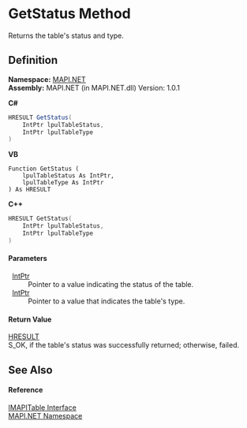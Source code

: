 # GetStatus Method


Returns the table's status and type.



## Definition
**Namespace:** <a href="N_MAPI_NET.md">MAPI.NET</a>  
**Assembly:** MAPI.NET (in MAPI.NET.dll) Version: 1.0.1

**C#**
``` C#
HRESULT GetStatus(
	IntPtr lpulTableStatus,
	IntPtr lpulTableType
)
```
**VB**
``` VB
Function GetStatus ( 
	lpulTableStatus As IntPtr,
	lpulTableType As IntPtr
) As HRESULT
```
**C++**
``` C++
HRESULT GetStatus(
	IntPtr lpulTableStatus, 
	IntPtr lpulTableType
)
```



#### Parameters
<dl><dt>  <a href="https://learn.microsoft.com/dotnet/api/system.intptr" target="_blank" rel="noopener noreferrer">IntPtr</a></dt><dd>Pointer to a value indicating the status of the table.</dd><dt>  <a href="https://learn.microsoft.com/dotnet/api/system.intptr" target="_blank" rel="noopener noreferrer">IntPtr</a></dt><dd>Pointer to a value that indicates the table's type.</dd></dl>

#### Return Value
<a href="T_MAPI_NET_HRESULT.md">HRESULT</a>  
S_OK, if the table's status was successfully returned; otherwise, failed.

## See Also


#### Reference
<a href="T_MAPI_NET_IMAPITable.md">IMAPITable Interface</a>  
<a href="N_MAPI_NET.md">MAPI.NET Namespace</a>  

